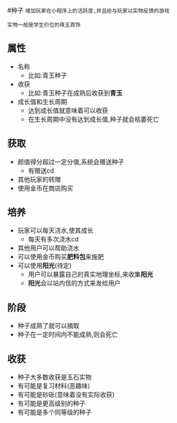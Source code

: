 #种子
`增加玩家在小程序上的活跃度,并且给与玩家以实物反馈的游戏`

`实物一般是学生价位的珠玉首饰`

## 属性
- 名称
    - 比如:青玉种子
- 收获
    - 比如:青玉种子在成熟后收获到**青玉**
- 成长值和生长周期
    - 达到成长值就意味着可以收获
    - 在生长周期中没有达到成长值,种子就会枯萎死亡

## 获取
- 颜值得分超过一定分值,系统会赠送种子
    - 有赠送cd
- 其他玩家的转赠
- 使用金币在商店购买


## 培养
- 玩家可以每天浇水,使其成长
  - 每天有多次浇水cd
- 其他用户可以帮助浇水
- 可以使用金币购买**肥料包**来施肥
- 可以使用**阳光**(待定)
  - 用户可以暴露自己的真实地理坐标,来收集**阳光**
  - **阳光**会以站内信的方式来发给用户

## 阶段
- 种子成熟了就可以摘取
- 种子在一定时间内不能成熟,则会死亡

## 收获
- 种子大多数收获是玉石实物
- 有可能是复习材料(恶趣味)
- 有可能是砂砾(意味着没有实际收获)
- 有可能是更高级别的种子
- 有可能是多个同等级的种子